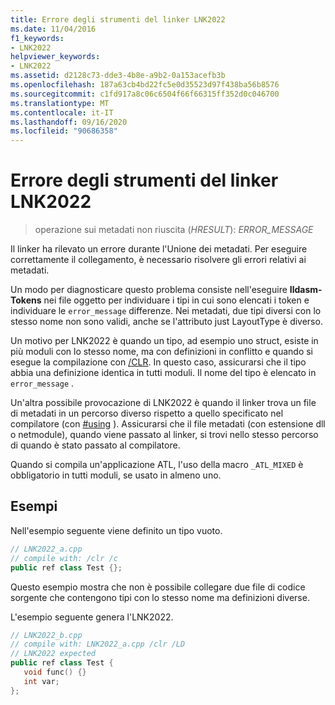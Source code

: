 ```yaml
---
title: Errore degli strumenti del linker LNK2022
ms.date: 11/04/2016
f1_keywords:
- LNK2022
helpviewer_keywords:
- LNK2022
ms.assetid: d2128c73-dde3-4b8e-a9b2-0a153acefb3b
ms.openlocfilehash: 187a63cb4bd22fc5e0d35523d97f438ba56b8576
ms.sourcegitcommit: c1fd917a8c06c6504f66f66315ff352d0c046700
ms.translationtype: MT
ms.contentlocale: it-IT
ms.lasthandoff: 09/16/2020
ms.locfileid: "90686358"
---
```

# <a name="linker-tools-error-lnk2022"></a>Errore degli strumenti del linker LNK2022

> operazione sui metadati non riuscita (*HRESULT*): *ERROR_MESSAGE*

Il linker ha rilevato un errore durante l'Unione dei metadati. Per eseguire correttamente il collegamento, è necessario risolvere gli errori relativi ai metadati.

Un modo per diagnosticare questo problema consiste nell'eseguire **Ildasm-Tokens** nei file oggetto per individuare i tipi in cui sono elencati i token e individuare le `error_message` differenze.  Nei metadati, due tipi diversi con lo stesso nome non sono validi, anche se l'attributo just LayoutType è diverso.

Un motivo per LNK2022 è quando un tipo, ad esempio uno struct, esiste in più moduli con lo stesso nome, ma con definizioni in conflitto e quando si esegue la compilazione con [/CLR](../../build/reference/clr-common-language-runtime-compilation.md).  In questo caso, assicurarsi che il tipo abbia una definizione identica in tutti moduli.  Il nome del tipo è elencato in `error_message` .

Un'altra possibile provocazione di LNK2022 è quando il linker trova un file di metadati in un percorso diverso rispetto a quello specificato nel compilatore (con [#using](../../preprocessor/hash-using-directive-cpp.md) ). Assicurarsi che il file metadati (con estensione dll o netmodule), quando viene passato al linker, si trovi nello stesso percorso di quando è stato passato al compilatore.

Quando si compila un'applicazione ATL, l'uso della macro `_ATL_MIXED` è obbligatorio in tutti moduli, se usato in almeno uno.

## <a name="examples"></a>Esempi

Nell'esempio seguente viene definito un tipo vuoto.

```cpp
// LNK2022_a.cpp
// compile with: /clr /c
public ref class Test {};
```

Questo esempio mostra che non è possibile collegare due file di codice sorgente che contengono tipi con lo stesso nome ma definizioni diverse.

L'esempio seguente genera l'LNK2022.

```cpp
// LNK2022_b.cpp
// compile with: LNK2022_a.cpp /clr /LD
// LNK2022 expected
public ref class Test {
   void func() {}
   int var;
};
```
